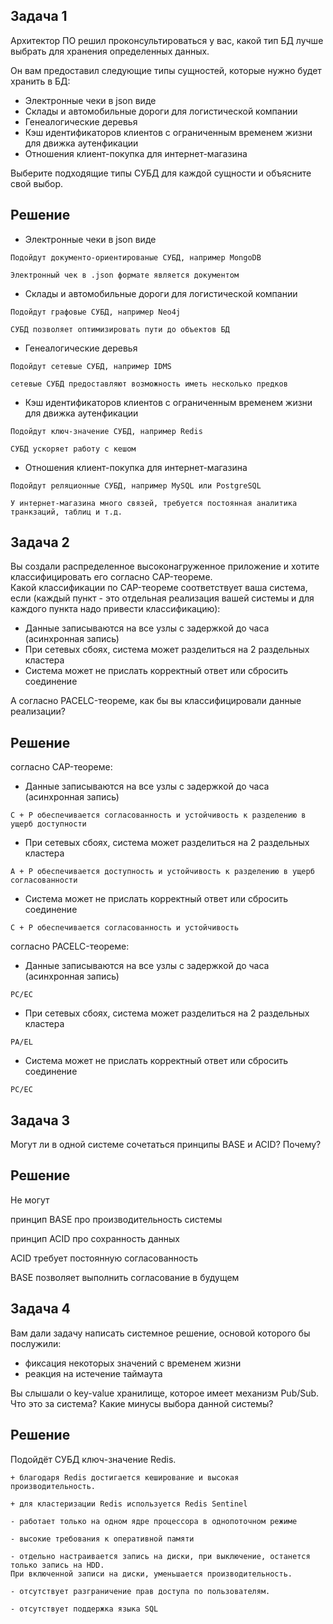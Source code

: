 ## Задача 1

Архитектор ПО решил проконсультироваться у вас, какой тип БД лучше выбрать для хранения определенных данных.

Он вам предоставил следующие типы сущностей, которые нужно будет хранить в БД:

- Электронные чеки в json виде
- Склады и автомобильные дороги для логистической компании
- Генеалогические деревья
- Кэш идентификаторов клиентов с ограниченным временем жизни для движка аутенфикации
- Отношения клиент-покупка для интернет-магазина

Выберите подходящие типы СУБД для каждой сущности и объясните свой выбор.

## Решение

- Электронные чеки в json виде

```
Подойдут документо-ориентированые СУБД, например MongoDB

Электронный чек в .json формате является документом
```

- Склады и автомобильные дороги для логистической компании

```
Подойдут графовые СУБД, например Neo4j

СУБД позволяет оптимизировать пути до объектов БД
```

- Генеалогические деревья

```
Подойдут сетевые СУБД, например IDMS

сетевые СУБД предоставляют возможность иметь несколько предков 
```


- Кэш идентификаторов клиентов с ограниченным временем жизни для движка аутенфикации

```
Подойдут ключ-значение СУБД, например Redis

СУБД ускоряет работу с кешом
```

- Отношения клиент-покупка для интернет-магазина

```
Подойдут реляционные СУБД, например MySQL или PostgreSQL

У интернет-магазина много связей, требуется постоянная аналитика транкзаций, таблиц и т.д. 
```

## Задача 2

Вы создали распределенное высоконагруженное приложение и хотите классифицировать его согласно CAP-теореме.  
Какой классификации по CAP-теореме соответствует ваша система, если (каждый пункт - 
это отдельная реализация вашей системы и для каждого пункта надо привести классификацию):

- Данные записываются на все узлы с задержкой до часа (асинхронная запись)
- При сетевых сбоях, система может разделиться на 2 раздельных кластера
- Система может не прислать корректный ответ или сбросить соединение

А согласно PACELC-теореме, как бы вы классифицировали данные реализации?

## Решение

согласно CAP-теореме:

- Данные записываются на все узлы с задержкой до часа (асинхронная запись)

```
C + P обеспечивается согласованность и устойчивость к разделению в ущерб доступности
```

- При сетевых сбоях, система может разделиться на 2 раздельных кластера

```
A + P обеспечивается доступность и устойчивость к разделению в ущерб согласованности
```

- Система может не прислать корректный ответ или сбросить соединение

```
C + P обеспечивается согласованность и устойчивость
```

согласно PACELC-теореме:

- Данные записываются на все узлы с задержкой до часа (асинхронная запись)

```
PC/EC
```

- При сетевых сбоях, система может разделиться на 2 раздельных кластера

```
PA/EL
```

- Система может не прислать корректный ответ или сбросить соединение

```
PC/EC
```

## Задача 3

Могут ли в одной системе сочетаться принципы BASE и ACID? Почему?

## Решение

Не могут

принцип BASE про производительность системы

принцип ACID про сохранность данных

ACID требует постоянную согласованность

BASE позволяет выполнить согласование в будущем 

## Задача 4

Вам дали задачу написать системное решение, основой которого бы послужили:

- фиксация некоторых значений с временем жизни
- реакция на истечение таймаута

Вы слышали о key-value хранилище, которое имеет механизм Pub/Sub.   
Что это за система? Какие минусы выбора данной системы?

## Решение

Подойдёт СУБД ключ-значение Redis. 

```
+ благодаря Redis достигается кеширование и высокая производительность.

+ для кластеризации Redis используется Redis Sentinel

- работает только на одном ядре процессора в однопоточном режиме

- высокие требования к оперативной памяти

- отдельно настраивается запись на диски, при выключение, останется только запись на HDD. 
При включенной записи на диски, уменьшается производительность. 

- отсутствует разграничение прав доступа по пользователям.

- отсутствует поддержка языка SQL

```

